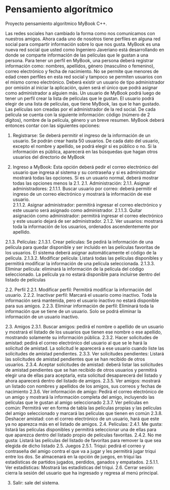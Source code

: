 # Pensamiento algorítmico
Proyecto pensamiento algorítmico MyBook C++.

Las redes sociales han cambiado la forma como nos comunicamos con nuestros amigos. Ahora cada uno de nosotros tiene perfiles en alguna red social para compartir información sobre lo que nos gusta. MyBook es una nueva red social que usted como Ingeniero Javeriano está desarrollando en donde se comparte información de las películas que le gustan a una persona. Para tener un perfil en MyBook, una persona deberá registrar información como: nombres, apellidos, género (masculino o femenino), correo electrónico y fecha de nacimiento. No se permite que menores de edad creen perfiles en esta red social y tampoco se permiten usuarios con el mismo correo electrónico. Deberá existir un usuario de tipo administrador por omisión al iniciar la aplicación, quien será el único que podrá asignar como administrador a alguien más.
Un usuario de MyBook podrá luego de tener un perfil crear la lista de películas que le gustan. El usuario podrá elegir de una lista de películas, que tiene MyBook, las que le han gustado. Las películas son creadas por el administrador de la red social. De cada película se cuenta con la siguiente información: código (número de 2 dígitos), nombre de la película, género y un breve resumen.
MyBook deberá entonces contar con las siguientes opciones:

1.	Registrarse: Se deberá permitir el ingreso de la información de un usuario. Se podrán crear hasta 50 usuarios. De cada dato del usuario, excepto el nombre y apellido, se podrá elegir si es público o no. Si la información es pública, aparecerá en las búsquedas que hagan otros usuarios del directorio de MyBook

2.	Ingreso a MyBook: Esta opción deberá pedir el correo electrónico del usuario que ingresa al sistema y su contraseña y si es administrador mostrará todas las opciones. Si es un usuario normal, deberá mostrar todas las opciones menos la 2.1.
2.1.	Administración: 
2.1.1.	Asignar administradores:
2.1.1.1.	 Buscar usuario por correo: deberá permitir el ingreso de un correo electrónico y mostrará la información de ese usuario.  
2.1.1.2.	 Asignar administrador: permitirá ingresar el correo electrónico y este usuario será asignado como administrador.
2.1.1.3.	 Quitar asignación como administrador: permitirá ingresar el correo electrónico y este usuario dejará de ser administrador. 
2.1.2.	Ver usuarios: mostrará toda la información de los usuarios, ordenados ascendentemente por apellido.

2.1.3.	Películas:
2.1.3.1.	 Crear películas: Se pedirá la información de una película para quedar disponible y ser incluido en las películas favoritas de los usuarios. El sistema deberá asignar automáticamente el código de la película.
2.1.3.2.	 Modificar película: Listará todas las películas disponibles y permitirá modificar la información de una película seleccionada. 
2.1.3.3.	 Eliminar película: eliminará la información de la película del código seleccionado. La película ya no estará disponible para incluirse dentro del listado de películas

2.2.	Perfil
2.2.1.	Modificar perfil: Permitirá modificar la información del usuario.
2.2.2.	 Inactivar perfil: Marcará el usuario como inactivo.  Toda la información será mantenida, pero el usuario inactivo no estará disponible para sus amigos.
2.2.3.	Eliminar información de perfil: Eliminará toda la información que se tiene de un usuario. Solo se podrá eliminar la información de un usuario inactivo.

2.3.	Amigos 
2.3.1.	 Buscar amigos: pedirá el nombre o apellido de un usuario y mostrará el listado de los usuarios que tienen ese nombre o ese apellido, mostrando solamente su información pública.
2.3.2.	 Hacer solicitudes de amistad: pedirá el correo electrónico del usuario al que se le hará la solicitud de amistad. La solicitud le aparecerá a ese usuario cuando liste las solicitudes de amistad pendientes.
2.3.3.	 Ver solicitudes pendientes: Listará las solicitudes de amistad pendientes que se han recibido de otros usuarios.
2.3.4.	 Aceptar solicitudes de amistad: deberá listar las solicitudes de amistad pendientes que se han recibido de otros usuarios y permitirá elegir una de ellas para aceptarla, esta solicitud desaparecerá del listado y ahora aparecerá dentro del listado de amigos.
2.3.5.	 Ver amigos: mostrará un listado con nombres y apellidos de los amigos, sus correos y fechas de nacimiento
2.3.6.	 Ver información de amigo: Pedirá el correo electrónico de un amigo y mostrará la información completa del amigo, incluyendo las películas que le gustan al amigo seleccionado
2.3.7.	 Ver películas en común: Permitirá ver en forma de tabla las películas propias y las películas del amigo seleccionado y marcará las películas que tienen en común
2.3.8.	 Deshacer amistad: con el correo electrónico de un usuario, hará que este ya no aparezca más en el listado de amigos.
2.4.	 Películas:
2.4.1.	 Me gusta: listará las películas disponibles y permitirá seleccionar una de ellas para que aparezca dentro del listado propio de películas favoritas.
2.4.2.	 No me gusta: Listará las películas del listado de favoritas para remover la que sea elegida de dicho listado
2.5.	 Juegos
2.5.1.	 Triqui: pedirá el correo y contraseña del amigo contra el que va a jugar y les permitirá jugar triqui entre los dos. Se almacenará en la opción de juegos, en triqui las estadísticas de partidos jugados, perdidos, ganados y empatados.
2.5.1.1.	Ver estadísticas: Mostrará las estadísticas del triqui.
2.6.	Cerrar sesión: cierra la sesión del usuario que ha ingresado y regresa al menú principal. 

3.	Salir: sale del sistema.

